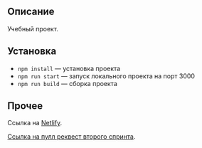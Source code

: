 ## Описание

Учебный проект.

## Установка

- `npm install` — установка проекта
- `npm run start` — запуск локального проекта на порт 3000
- `npm run build` — сборка проекта

## Прочее

Ссылка на [Netlify](https://roaring-crumble-213eeb.netlify.app/).


[Ссылка на пулл реквест второго спринта](https://github.com/Deyned/middle.messenger.praktikum.yandex/pull/2).



